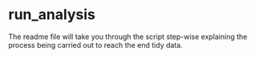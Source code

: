 run_analysis
============

The readme file will take you through the script step-wise explaining the process being carried out to reach the end tidy data.
